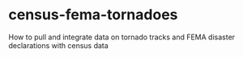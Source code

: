 # census-fema-tornadoes
How to pull and integrate data on tornado tracks and FEMA disaster declarations with census data
